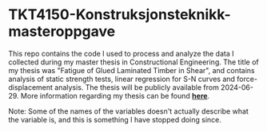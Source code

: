 # TKT4150-Konstruksjonsteknikk-masteroppgave

This repo contains the code I used to process and analyze the data I collected during my master thesis in Constructional Engineering. The title of my thesis was "Fatigue of Glued Laminated Timber in Shear", and contains analysis of static strength tests, linear regression for S-N curves and force-displacement analysis. The thesis will be publicly available from 2024-06-29. More information regarding my thesis can be found <a href="https://hdl.handle.net/11250/2826377"><strong>here</strong></a>.

Note: Some of the names of the variables doesn't actually describe what the variable is, and this is something I have stopped doing since. 
